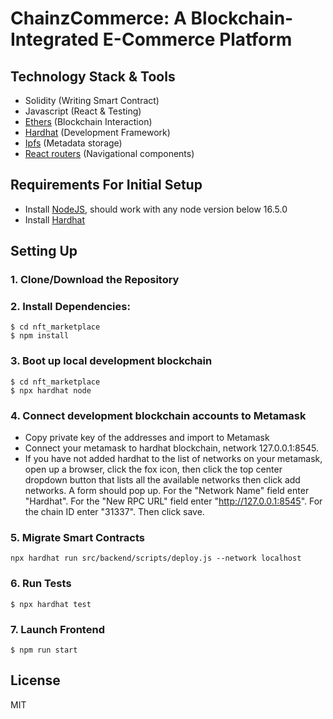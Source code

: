 # ChainzCommerce: A Blockchain-Integrated E-Commerce Platform

## Technology Stack & Tools

- Solidity (Writing Smart Contract)
- Javascript (React & Testing)
- [Ethers](https://docs.ethers.io/v5/) (Blockchain Interaction)
- [Hardhat](https://hardhat.org/) (Development Framework)
- [Ipfs](https://ipfs.io/) (Metadata storage)
- [React routers](https://v5.reactrouter.com/) (Navigational components)

## Requirements For Initial Setup
- Install [NodeJS](https://nodejs.org/en/), should work with any node version below 16.5.0
- Install [Hardhat](https://hardhat.org/)

## Setting Up
### 1. Clone/Download the Repository

### 2. Install Dependencies:
```
$ cd nft_marketplace
$ npm install
```
### 3. Boot up local development blockchain
```
$ cd nft_marketplace
$ npx hardhat node
```

### 4. Connect development blockchain accounts to Metamask
- Copy private key of the addresses and import to Metamask
- Connect your metamask to hardhat blockchain, network 127.0.0.1:8545.
- If you have not added hardhat to the list of networks on your metamask, open up a browser, click the fox icon, then click the top center dropdown button that lists all the available networks then click add networks. A form should pop up. For the "Network Name" field enter "Hardhat". For the "New RPC URL" field enter "http://127.0.0.1:8545". For the chain ID enter "31337". Then click save.  


### 5. Migrate Smart Contracts
`npx hardhat run src/backend/scripts/deploy.js --network localhost`

### 6. Run Tests
`$ npx hardhat test`

### 7. Launch Frontend
`$ npm run start`

License
----
MIT
